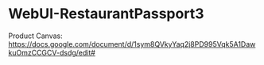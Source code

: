 # WebUI-RestaurantPassport3

Product Canvas: https://docs.google.com/document/d/1sym8QVkyYaq2j8PD995Vqk5A1DawkuOmzCCGCV-dsdg/edit#